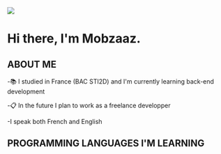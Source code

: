 <img align="center" src="https://github.com/Mobzaaz/Mobzaaz/blob/main/githubBanniere.png"/>

# Hi there, I'm Mobzaaz.

## ABOUT ME
-📚 I studied in France (BAC STI2D) and I'm currently learning back-end development

-📋 In the future I plan to work as a freelance developper

-I speak both French and English

## PROGRAMMING LANGUAGES I'M LEARNING



